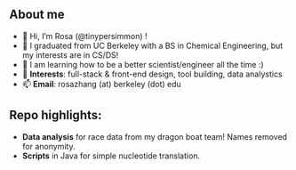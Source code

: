 ## About me
- 👋 Hi, I’m Rosa (@tinypersimmon) !
- 👀 I graduated from UC Berkeley with a BS in Chemical Engineering, but my interests are in CS/DS!
- 🌱 I am learning how to be a better scientist/engineer all the time :)
- 💞️ **Interests**: full-stack & front-end design, tool building, data analystics
- 📫 **Email**: rosazhang (at) berkeley (dot) edu

## Repo highlights:
- **Data analysis** for race data from my dragon boat team! Names removed for anonymity.
- **Scripts** in Java for simple nucleotide translation.

<!---
tinypersimmon/tinypersimmon is a ✨ special ✨ repository because its `README.md` (this file) appears on your GitHub profile.
You can click the Preview link to take a look at your changes.
--->
